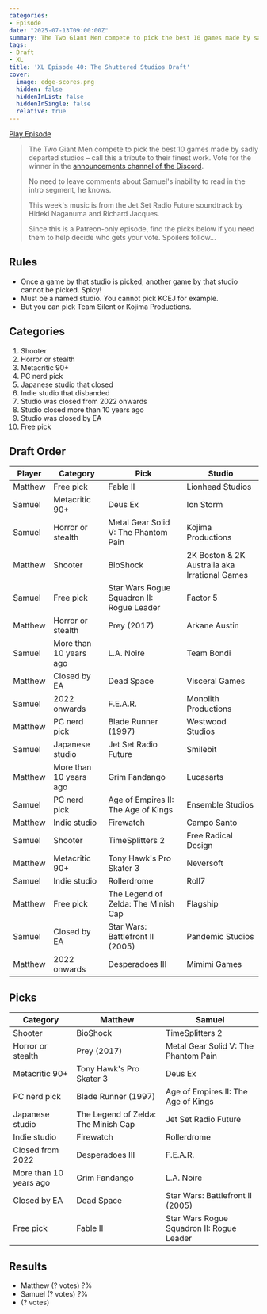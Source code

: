 ```yaml
---
categories:
- Episode
date: "2025-07-13T09:00:00Z"
summary: The Two Giant Men compete to pick the best 10 games made by sadly departed studios – call this a tribute to their finest work.
tags:
- Draft
- XL
title: 'XL Episode 40: The Shuttered Studios Draft'
cover: 
  image: edge-scores.png
  hidden: false
  hiddenInList: false
  hiddenInSingle: false
  relative: true
---
```


[Play Episode](https://www.patreon.com/posts/xl-episode-40-134035805)
> The Two Giant Men compete to pick the best 10 games made by sadly departed studios – call this a tribute to their finest work. Vote for the winner in the [announcements channel of the Discord](https://discord.com/channels/891282550536962069/960576583935078400).
>
> No need to leave comments about Samuel's inability to read in the intro segment, he knows.
>
> This week's music is from the Jet Set Radio Future soundtrack by Hideki Naganuma and Richard Jacques.
>
> Since this is a Patreon-only episode, find the picks below if you need them to help decide who gets your vote. Spoilers follow...

## Rules
- Once a game by that studio is picked, another game by that studio cannot be picked. Spicy!
- Must be a named studio. You cannot pick KCEJ for example.
- But you can pick Team Silent or Kojima Productions.

## Categories
1. Shooter
2. Horror or stealth
3. Metacritic 90+
4. PC nerd pick
5. Japanese studio that closed
6. Indie studio that disbanded
7. Studio was closed from 2022 onwards
8. Studio closed more than 10 years ago
9. Studio was closed by EA
10. Free pick

## Draft Order

| Player  | Category  | Pick                                  | Studio |
|-----------|-----|------------------------------------------------|--|
| Matthew | Free pick | Fable II | Lionhead Studios |
| Samuel | Metacritic 90+ | Deus Ex  | Ion Storm |
| Samuel | Horror or stealth | Metal Gear Solid V: The Phantom Pain | Kojima Productions |
| Matthew | Shooter | BioShock | 2K Boston & 2K Australia aka Irrational Games |
| Samuel | Free pick | Star Wars Rogue Squadron II: Rogue Leader | Factor 5 |
| Matthew | Horror or stealth | Prey (2017) | Arkane Austin |
| Samuel | More than 10 years ago | L.A. Noire | Team Bondi |
| Matthew | Closed by EA | Dead Space | Visceral Games |
| Samuel | 2022 onwards | F.E.A.R. | Monolith Productions |
| Matthew | PC nerd pick | Blade Runner (1997) | Westwood Studios |
| Samuel | Japanese studio | Jet Set Radio Future | Smilebit |
| Matthew | More than 10 years ago | Grim Fandango | Lucasarts  |
| Samuel | PC nerd pick | Age of Empires II: The Age of Kings | Ensemble Studios |
| Matthew | Indie studio  | Firewatch | Campo Santo |
| Samuel | Shooter | TimeSplitters 2  | Free Radical Design |
| Matthew | Metacritic 90+ | Tony Hawk's Pro Skater 3 | Neversoft |
| Samuel | Indie studio | Rollerdrome | Roll7 |
| Matthew | Free pick | The Legend of Zelda: The Minish Cap  | Flagship |
| Samuel | Closed by EA | Star Wars: Battlefront II (2005)  | Pandemic Studios |
| Matthew | 2022 onwards | Desperadoes III  | Mimimi Games |

## Picks

| Category         | Matthew | Samuel |
|------------------|------------------|---|
| Shooter | BioShock | TimeSplitters 2  |
| Horror or stealth | Prey (2017)  | Metal Gear Solid V: The Phantom Pain  |
| Metacritic 90+ | Tony Hawk's Pro Skater 3  | Deus Ex  |
| PC nerd pick | Blade Runner (1997) | Age of Empires II: The Age of Kings  |
| Japanese studio | The Legend of Zelda: The Minish Cap  | Jet Set Radio Future  |
| Indie studio | Firewatch | Rollerdrome |
| Closed from 2022 | Desperadoes III  | F.E.A.R.  |
| More than 10 years ago | Grim Fandango | L.A. Noire  |
| Closed by EA | Dead Space  | Star Wars: Battlefront II (2005)  |
| Free pick | Fable II  | Star Wars Rogue Squadron II: Rogue Leader |


## Results

- Matthew (? votes) ?%
- Samuel (? votes) ?%
- (? votes)